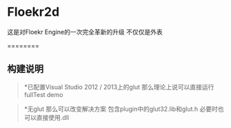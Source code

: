 Floekr2d
========

这是对Floekr Engine的一次完全革新的升级 不仅仅是外表


========
## 构建说明

> *已配置Visual Studio 2012 / 2013上的glut 那么理论上说可以直接运行fullTest demo

> *无glut 那么可以改变解决方案 包含plugin中的glut32.lib和glut.h 必要时也可以直接使用.dll

